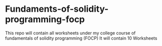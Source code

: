 # Fundaments-of-solidity-programming-focp
This repo will contain all worksheets under my college course of fundamentals of solidity programming (FOCP)
It will contain 10 Worksheets
